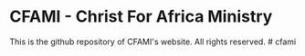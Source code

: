 # CFAMI - Christ For Africa Ministry

This is the github repository of CFAMI's website. All rights reserved. # cfami
